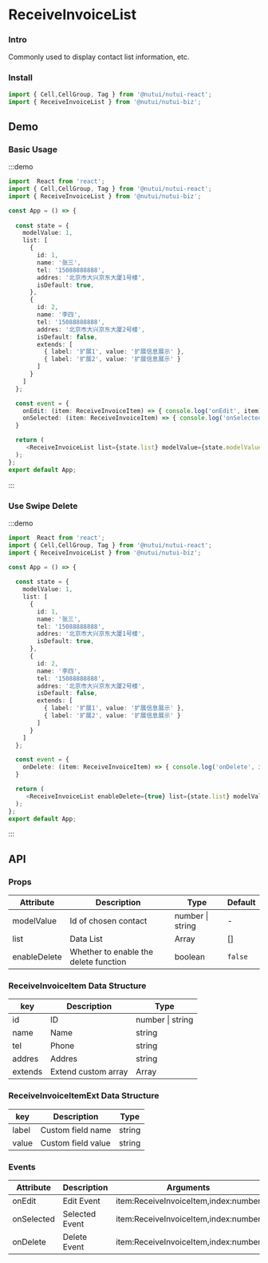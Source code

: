 #  ReceiveInvoiceList

### Intro

Commonly used to display contact list information, etc.

### Install

```javascript
import { Cell,CellGroup, Tag } from '@nutui/nutui-react';
import { ReceiveInvoiceList } from '@nutui/nutui-biz';
```

## Demo

### Basic Usage

:::demo

```ts
import  React from 'react';
import { Cell,CellGroup, Tag } from '@nutui/nutui-react';
import { ReceiveInvoiceList } from '@nutui/nutui-biz';

const App = () => {
  
  const state = {
    modelValue: 1,
    list: [
      {
        id: 1,
        name: '张三',
        tel: '15088888888',
        addres: '北京市大兴京东大厦1号楼',
        isDefault: true,
      },
      {
        id: 2,
        name: '李四',
        tel: '15088888888',
        addres: '北京市大兴京东大厦2号楼',
        isDefault: false,
        extends: [
          { label: '扩展1', value: '扩展信息展示' },
          { label: '扩展2', value: '扩展信息展示' }
        ]
      }
    ]
  };

  const event = {
    onEdit: (item: ReceiveInvoiceItem) => { console.log('onEdit', item) },
    onSelected: (item: ReceiveInvoiceItem) => { console.log('onSelected', item) }
  }

  return (
     <ReceiveInvoiceList list={state.list} modelValue={state.modelValue} onSelected={event.onSelected} onEdit={event.onEdit} />
  );
};
export default App;
```

:::
### Use Swipe Delete

:::demo

```ts
import  React from 'react';
import { Cell,CellGroup, Tag } from '@nutui/nutui-react';
import { ReceiveInvoiceList } from '@nutui/nutui-biz';

const App = () => {
  
  const state = {
    modelValue: 1,
    list: [
      {
        id: 1,
        name: '张三',
        tel: '15088888888',
        addres: '北京市大兴京东大厦1号楼',
        isDefault: true,
      },
      {
        id: 2,
        name: '李四',
        tel: '15088888888',
        addres: '北京市大兴京东大厦2号楼',
        isDefault: false,
        extends: [
          { label: '扩展1', value: '扩展信息展示' },
          { label: '扩展2', value: '扩展信息展示' }
        ]
      }
    ]
  };

  const event = {
    onDelete: (item: ReceiveInvoiceItem) => { console.log('onDelete', item) },
  }

  return (
     <ReceiveInvoiceList enableDelete={true} list={state.list} modelValue={state.modelValue} onDelete={event.onDelete} />
  );
};
export default App;
```

:::

## API

### Props


| Attribute    | Description                           | Type                      | Default |
|--------------|---------------------------------------|---------------------------|---------|
| modelValue   | Id of chosen contact                  | number \| string          | -       |
| list         | Data List                             | Array<ReceiveInvoiceItem> | []      |
| enableDelete | Whether to enable the delete function | boolean                   | `false` |

### ReceiveInvoiceItem Data Structure

| key     | Description         | Type                         |
|---------|---------------------|------------------------------|
| id      | ID                  | number \| string             |
| name    | Name                | string                       |
| tel     | Phone               | string                       |
| addres  | Addres              | string                       |
| extends | Extend custom array | Array<ReceiveInvoiceItemExt> |
### ReceiveInvoiceItemExt Data Structure

| key   | Description        | Type   |
|-------|--------------------|--------|
| label | Custom field name  | string |
| value | Custom field value | string |


### Events
| Attribute  | Description    | Arguments                |
|------------|----------------|--------------------------|
| onEdit     | Edit Event     | item\:ReceiveInvoiceItem,index\:number |
| onSelected | Selected Event | item\:ReceiveInvoiceItem,index\:number |
| onDelete   | Delete Event   | item\:ReceiveInvoiceItem,index\:number |
